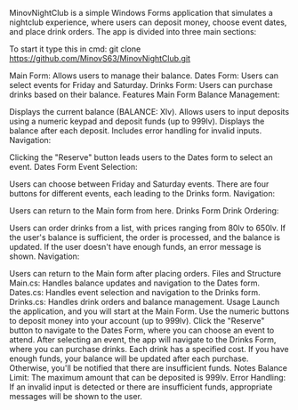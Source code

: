 MinovNightClub
is a simple Windows Forms application that simulates a nightclub experience, where users can deposit money, choose event dates, and place drink orders. The app is divided into three main sections:

To start it type this in cmd: git clone https://github.com/MinovS63/MinovNightClub.git


Main Form: Allows users to manage their balance.
Dates Form: Users can select events for Friday and Saturday.
Drinks Form: Users can purchase drinks based on their balance.
Features
Main Form
Balance Management:

Displays the current balance (BALANCE: Xlv).
Allows users to input deposits using a numeric keypad and deposit funds (up to 999lv).
Displays the balance after each deposit.
Includes error handling for invalid inputs.
Navigation:

Clicking the "Reserve" button leads users to the Dates form to select an event.
Dates Form
Event Selection:

Users can choose between Friday and Saturday events.
There are four buttons for different events, each leading to the Drinks form.
Navigation:

Users can return to the Main form from here.
Drinks Form
Drink Ordering:

Users can order drinks from a list, with prices ranging from 80lv to 650lv.
If the user's balance is sufficient, the order is processed, and the balance is updated.
If the user doesn't have enough funds, an error message is shown.
Navigation:

Users can return to the Main form after placing orders.
Files and Structure
Main.cs: Handles balance updates and navigation to the Dates form.
Dates.cs: Handles event selection and navigation to the Drinks form.
Drinks.cs: Handles drink orders and balance management.
Usage
Launch the application, and you will start at the Main Form.
Use the numeric buttons to deposit money into your account (up to 999lv).
Click the "Reserve" button to navigate to the Dates Form, where you can choose an event to attend.
After selecting an event, the app will navigate to the Drinks Form, where you can purchase drinks. Each drink has a specified cost.
If you have enough funds, your balance will be updated after each purchase. Otherwise, you'll be notified that there are insufficient funds.
Notes
Balance Limit: The maximum amount that can be deposited is 999lv.
Error Handling: If an invalid input is detected or there are insufficient funds, appropriate messages will be shown to the user.
